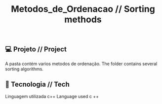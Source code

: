 <h1 align="center">Metodos_de_Ordenacao // Sorting methods</h1>
<br>

## 💻 Projeto // Project
A pasta contém varios metodos de ordenação.
The folder contains several sorting algorithms. 
<br>
## 🔨 Tecnologia // Tech
Linguagem utilizada c++ 
Language used c ++


